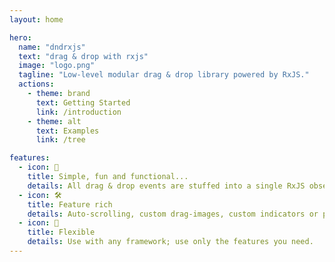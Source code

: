 ```yaml
---
layout: home

hero:
  name: "dndrxjs"
  text: "drag & drop with rxjs"
  image: "logo.png"
  tagline: "Low-level modular drag & drop library powered by RxJS."
  actions:
    - theme: brand
      text: Getting Started
      link: /introduction
    - theme: alt
      text: Examples
      link: /tree

features:
  - icon: 🎉
    title: Simple, fun and functional...
    details: All drag & drop events are stuffed into a single RxJS observable.
  - icon: 🛠️
    title: Feature rich
    details: Auto-scrolling, custom drag-images, custom indicators or placeholders, multiple-lists, nesting...
  - icon: 🚤
    title: Flexible
    details: Use with any framework; use only the features you need.
---
```

